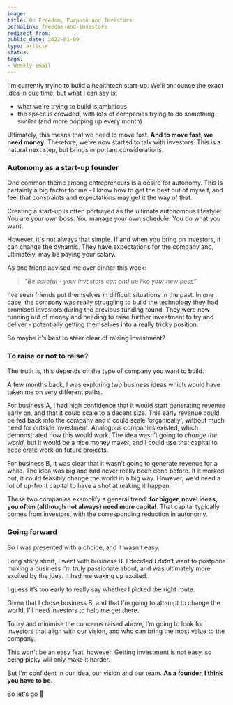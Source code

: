 ```yaml
---
image: 
title: On Freedom, Purpose and Investors
permalink: freedom-and-investors
redirect_from:
public_date: 2022-01-09
type: article
status: 
tags:
- Weekly email
---
```


I'm currently trying to build a healthtech start-up. We'll announce the exact idea in due time, but what I can say is:

- what we're trying to build is ambitious
- the space is crowded, with lots of companies trying to do something similar (and more popping up every month)

Ultimately, this means that we need to move fast. **And to move fast, we need money.** Therefore, we've now started to talk with investors. This is a natural next step, but brings important considerations.


### Autonomy as a start-up founder

One common theme among entrepreneurs is a desire for autonomy. This is certainly a big factor for me - I know how to get the best out of myself, and feel that constraints and expectations may get it the way of that.

Creating a start-up is often portrayed as the ultimate autonomous lifestyle: You are your own boss. You manage your own schedule. You do what you want.

However, it's not always that simple. If and when you bring on investors, it can change the dynamic. They have expectations for the company and, ultimately, may be paying your salary.

As one friend advised me over dinner this week:

> _"Be careful - your investors can end up like your new boss"_

I've seen friends put themselves in difficult situations in the past. In one case, the company was really struggling to build the technology they had promised investors during the previous funding round. They were now running out of money and needing to raise further investment to try and deliver - potentially getting themselves into a really tricky position.

So maybe it's best to steer clear of raising investment?


### To raise or not to raise?

The truth is, this depends on the type of company you want to build.

A few months back, I was exploring two business ideas which would have taken me on very different paths.

For business A, I had high confidence that it would start generating revenue early on, and that it could scale to a decent size. This early revenue could be fed back into the company and it could scale 'organically', without much need for outside investment. Analogous companies existed, which demonstrated how this would work. The idea wasn’t going to _change the world_, but it would be a nice money maker, and I could use that capital to accelerate work on future projects.

For business B, it was clear that it wasn't going to generate revenue for a while. The idea was big and had never really been done before. If it worked out, it could feasibly change the world in a big way. However, we'd need a lot of up-front capital to have a shot at making it happen.

These two companies exemplify a general trend: **for bigger, novel ideas, you often (although not always) need more capital**. That capital typically comes from investors, with the corresponding reduction in autonomy.


### Going forward

So I was presented with a choice, and it wasn't easy.

Long story short, I went with business B. I decided I didn’t want to postpone making a business I’m truly passionate about, and was ultimately more excited by the idea. It had me waking up excited.

I guess it’s too early to really say whether I picked the right route.

Given that I chose business B, and that I'm going to attempt to change the world, I'll need investors to help me get there.

To try and minimise the concerns raised above, I'm going to look for investors that align with our vision, and who can bring the most value to the company.

This won't be an easy feat, however. Getting investment is not easy, so being picky will only make it harder.

But I'm confident in our idea, our vision and our team. **As a founder, I think you have to be.**

So let's go 🙂
